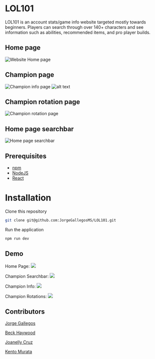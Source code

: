 # LOL101
LOL101 is an account stats/game info website targeted mostly towards beginners. Players can search through over 140+ characters and see information such as abilities, recommended items, and pro player builds.

## Home page
![Website Home page](https://github.com/JorgeGallegosMS/LOL101/blob/master/images/LOL101_home.png?raw=true)
## Champion page
![Champion info page](https://raw.githubusercontent.com/JorgeGallegosMS/LOL101/master/images/LOL101_ChampionInfo.png)
![alt text](https://cdn.filestackcontent.com/mJv3mAPQVq8hu3B6YKqc)

## Champion rotation page
![Champion rotation page](https://github.com/JorgeGallegosMS/LOL101/blob/master/images/LOL101_ChampionRotation.png?raw=true)

## Home page searchbar
![Home page searchbar](https://github.com/JorgeGallegosMS/LOL101/blob/master/images/LOL101_searchbar.png?raw=true)

## Prerequisites

- [npm](https://www.npmjs.com/get-npm)
- [NodeJS](https://nodejs.org/en/download/)
- [React](https://reactjs.org/docs/getting-started.html)

# Installation

Clone this repository
```bash
git clone git@github.com:JorgeGallegosMS/LOL101.git
```

Run the application
```bash
npm run dev
```


## Demo
Home Page:
![](images/LOL101_home.png)

Champion Searchbar:
![](images/LOL101_searchbar.png)

Champion Info:
![](images/LOL101_ChampionInfo.png)

Champion Rotations:
![](images/LOL101_ChampionRotation.png)



## Contributors 

[Jorge Gallegos](https://github.com/JorgeGallegosMS)

[Beck Haywood](https://github.com/Beck-Haywood)

[Joanelly Cruz](https://github.com/HolyPi)

[Kento Murata](https://github.com/kmurata798)

